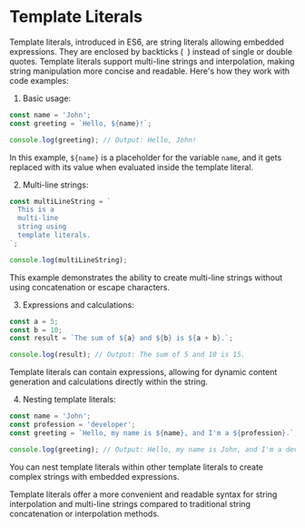 # Template Literals

Template literals, introduced in ES6, are string literals allowing embedded expressions. They are enclosed by backticks (` `) instead of single or double quotes. Template literals support multi-line strings and interpolation, making string manipulation more concise and readable. Here's how they work with code examples:

1. Basic usage:

```javascript
const name = 'John';
const greeting = `Hello, ${name}!`;

console.log(greeting); // Output: Hello, John!
```

In this example, `${name}` is a placeholder for the variable `name`, and it gets replaced with its value when evaluated inside the template literal.

2. Multi-line strings:

```javascript
const multiLineString = `
  This is a
  multi-line
  string using
  template literals.
`;

console.log(multiLineString);
```

This example demonstrates the ability to create multi-line strings without using concatenation or escape characters.

3. Expressions and calculations:

```javascript
const a = 5;
const b = 10;
const result = `The sum of ${a} and ${b} is ${a + b}.`;

console.log(result); // Output: The sum of 5 and 10 is 15.
```

Template literals can contain expressions, allowing for dynamic content generation and calculations directly within the string.

4. Nesting template literals:

```javascript
const name = 'John';
const profession = 'developer';
const greeting = `Hello, my name is ${name}, and I'm a ${profession}.`;

console.log(greeting); // Output: Hello, my name is John, and I'm a developer.
```

You can nest template literals within other template literals to create complex strings with embedded expressions.

Template literals offer a more convenient and readable syntax for string interpolation and multi-line strings compared to traditional string concatenation or interpolation methods.